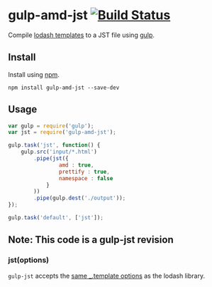 gulp-amd-jst [![Build Status](https://travis-ci.org/blue68/gulp-amd-jst.svg?branch=master)](https://travis-ci.org/blue68/gulp-amd-jst)
========

Compile [lodash templates](http://lodash.com/docs#template) to a JST file using [gulp](https://github.com/wearefractal/gulp).

Install
-------

Install using [npm](https://npmjs.org/package/gulp-amd-jst).

```
npm install gulp-amd-jst --save-dev
```

Usage
-----

```js
var gulp = require('gulp');
var jst = require('gulp-amd-jst');

gulp.task('jst', function() {
    gulp.src('input/*.html')
        .pipe(jst({
                amd : true,
                prettify : true,
                namespace : false
            }
        ))
        .pipe(gulp.dest('./output'));
});

gulp.task('default', ['jst']);
```

Note: This code is a gulp-jst revision
-------

### jst(options)

`gulp-jst` accepts the [same _.template options](http://lodash.com/docs#template) as the lodash library.
